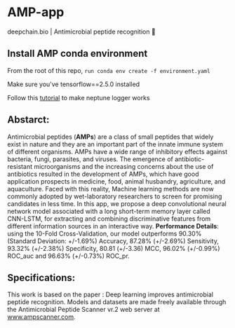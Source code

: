 
# AMP-app
deepchain.bio | Antimicrobial peptide recognition 🦠

## Install AMP conda environment

From the root of this repo, ```run conda env create -f environment.yaml```

Make sure you've tensorflow==2.5.0 installed

Follow this [tutorial](https://docs.neptune.ai/integrations-and-supported-tools/model-training/tensorflow-keras#step-5-monitor-your-tensorflow-keras-training-in-neptune) to make neptune logger works

## Abstarct: 

Antimicrobial peptides (__AMPs__) are a class of small peptides that widely exist in nature and they are an important part of the innate immune system of different organisms. AMPs have a wide range of inhibitory effects against bacteria, fungi, parasites, and viruses. The emergence of antibiotic-resistant microorganisms and the increasing concerns about the use of antibiotics resulted in the development of AMPs, which have good application prospects in medicine, food, animal husbandry, agriculture, and aquaculture. Faced with this reality, Machine learning methods are now commonly adopted by wet-laboratory researchers to screen for promising candidates in less time. In this app, we propose a deep convolutional neural network model associated with a long short-term memory layer called CNN-LSTM, for extracting and combining discriminative features from different information sources in an interactive way. 
__Performance Details__: using the 10-Fold Cross-Validation, our model outperforms 90.30% (Standard Deviation: +/-1.69%) Accuracy, 87.28% (+/-2.69%) Sensitivity, 93.32% (+/-2.38%) Specificity, 80.81 (+/-3.36) MCC,  96.02% (+/-0.99%) ROC_auc and 96.63% (+/-0.73%) ROC_pr.


## Specifications:

This work is based on the paper : Deep learning improves antimicrobial peptide recognition.  Models and datasets are made freely available through the Antimicrobial Peptide Scanner vr.2 web server at www.ampscanner.com.




